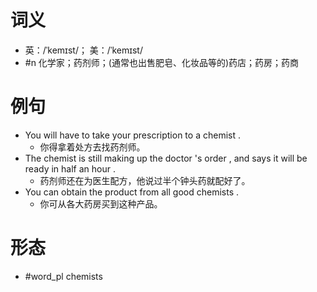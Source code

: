 # 词义
- 英：/ˈkemɪst/； 美：/ˈkemɪst/
- #n 化学家；药剂师；(通常也出售肥皂、化妆品等的)药店；药房；药商
# 例句
- You will have to take your prescription to a chemist .
	- 你得拿着处方去找药剂师。
- The chemist is still making up the doctor 's order , and says it will be ready in half an hour .
	- 药剂师还在为医生配方，他说过半个钟头药就配好了。
- You can obtain the product from all good chemists .
	- 你可从各大药房买到这种产品。
# 形态
- #word_pl chemists
